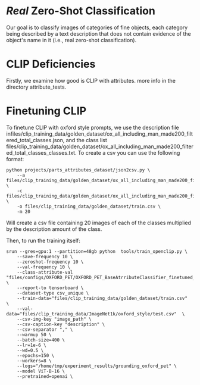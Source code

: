 # *Real* Zero-Shot Classification

Our goal is to classify images of categories of fine objects, each category being described 
by a text description that does not contain evidence of the object's name in it (i.e., real zero-shot classification).

# CLIP Deficiencies
Firstly, we examine how good is CLIP with attributes. more info in the directory attribute_tests.

# Finetuning CLIP
To finetune CLIP with oxford style prompts, we use the description file infiles/clip_training_data/golden_dataset/ox_all_including_man_made200_filtered_total_classes.json,
and the class list files/clip_training_data/golden_dataset/ox_all_including_man_made200_filtered_total_classes_classes.txt.
To create a csv you can use the following format:
```commandline
python projects/parts_attributes_dataset/json2csv.py \
    --a files/clip_training_data/golden_dataset/ox_all_including_man_made200_filtered_total_classes.json \
    -c files/clip_training_data/golden_dataset/ox_all_including_man_made200_filtered_total_classes_classes.txt \
    -o files/clip_training_data/golden_dataset/train.csv \
    -m 20
```
Will create a csv file containing 20 images of each of the classes multiplied by the description amount of the class.

Then, to run the training itself:

```commandline
srun --gres=gpu:1 --partition=48gb python  tools/train_openclip.py \
    --save-frequency 10 \
    --zeroshot-frequency 10 \
    --val-frequency 10 \
    --class-attribute-val "files/configs/OXFORD_PET/OXFORD_PET_BaseAtrributeClassifier_finetuned_base.yaml" \
    --report-to tensorboard \
    --dataset-type csv_unique \
    --train-data="files/clip_training_data/golden_dataset/train.csv"  \
    --val-data="files/clip_training_data/ImageNet1k/oxford_style/test.csv"  \
    --csv-img-key "image_path" \
    --csv-caption-key "description" \
    --csv-separator "," \
    --warmup 50 \
    --batch-size=400 \
    --lr=1e-6 \
    --wd=0.5 \
    --epochs=150 \
    --workers=8 \
    --logs="/home/tmp/experiment_results/grounding_oxford_pet" \
    --model ViT-B-16 \
    --pretrained=openai \
```
